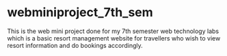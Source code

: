 # webminiproject_7th_sem

This is the web mini project done for my 7th semester web technology labs which is a basic resort management website for travellers who wish to view resort information and do bookings accordingly. 
